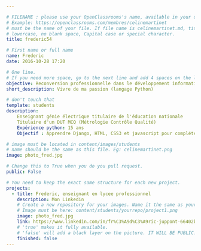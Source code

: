 ```yaml
---

# FILENAME : please use your OpenClassrooms's name, available in your url.
# Example: https://openclassrooms.com/membres/celinemartinet
# must be the name of your file. If file name is celinemartinet.md, title is celinemartinet.
# lowercase, no blank space, Capital case or special character.
title: frederic54

# First name or full name
name: Frederic
date: 2016-10-28 17:20

# One line.
# If you need more space, go to the next line and add 4 spaces on the left, as in 'description'.
objective: Reconversion professionnelle dans le développement informatique
short_description: Vivre de ma passion (langage Python)

# don't touch that
template: students
description:
    Enseignant génie électrique titulaire de l'éducation nationale
    Titulaire d'un DUT MCQ (Métrologie Contrôle Qualité)
    Expérience python: 15 ans
    Objectif : Apprendre Django, HTML, CSS3 et javascript pour compléter mes connaissances python

# image must be located in content/images/students
# name should be the same as this file. Eg: celinemartinet.png
image: photo_fred.jpg

# Change this to True when you do you pull request.
public: False

# You need to keep the exact same structure for each new project.
projects:
  - title: Frederic, enseignant en lycee professionnel
    description: Mon Linkedin
    # Create a new repository for your images. Name it the same as your nickname and profile picture.
    # Image must be here: content/students/yourrepo/project1.png
    image: photo_fred.jpg
    link: https://www.linkedin.com/in/fr%C3%A9d%C3%A9ric-juppont-66402b141/
    # 'true' makes it fully available.
    # 'false' will add a black layer on the picture. IT WILL BE PUBLIC!
    finished: false
---
```

